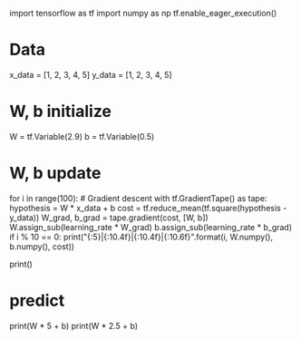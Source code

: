 import tensorflow as tf
import numpy as np
tf.enable_eager_execution()

# Data
x_data = [1, 2, 3, 4, 5]
y_data = [1, 2, 3, 4, 5]

# W, b initialize
W = tf.Variable(2.9)
b = tf.Variable(0.5)

# W, b update
for i in range(100):
    # Gradient descent
    with tf.GradientTape() as tape:
        hypothesis = W * x_data + b
        cost = tf.reduce_mean(tf.square(hypothesis - y_data))
    W_grad, b_grad = tape.gradient(cost, [W, b])
    W.assign_sub(learning_rate * W_grad)
    b.assign_sub(learning_rate * b_grad)
    if i % 10 == 0:
      print("{:5}|{:10.4f}|{:10.4f}|{:10.6f}".format(i, W.numpy(), b.numpy(), cost))

print()

# predict
print(W * 5 + b)
print(W * 2.5 + b)
